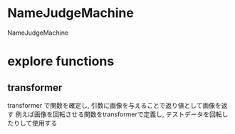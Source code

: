 # NameJudgeMachine
NameJudgeMachine


# explore functions

## transformer

transformer で関数を確定し, 引数に画像を与えることで返り値として画像を返す
例えば画像を回転させる関数をtransformerで定義し, テストデータを回転したりして使用する
